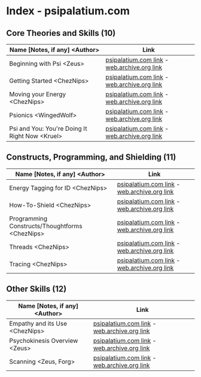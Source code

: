 # Index - psipalatium.com


## Core Theories and Skills (10)
| Name \[Notes, if any] \<Author> | Link |
| ------------------------------- | ---- |
| Beginning with Psi \<Zeus> |  [psipalatium.com link](http://www.psipalatium.com/index.php?p=202&fltr=Filter&a=245&a1=0&p1=0&g1=0&gp1=0&s1=0&s=1) - [web.archive.org link](https://web.archive.org/web/20220516205022/http://www.psipalatium.com/index.php?p=202&fltr=Filter&a=245&a1=&p1=&g1=&gp1=&s1=&s=1) |
| Getting Started \<ChezNips> |  [psipalatium.com link](http://www.psipalatium.com/index.php?p=202&fltr=Filter&a=550&a1=0&p1=0&g1=0&gp1=0&s1=0&s=1) - [web.archive.org link](https://web.archive.org/web/20180206174325/http://www.psipalatium.com/index.php?p=202&fltr=Filter&a=550&a1=0&p1=0&g1=0&gp1=0&s1=0&s=1) |
| Moving your Energy \<ChezNips> | [psipalatium.com link](http://www.psipalatium.com/index.php?p=202&fltr=Filter&a=605&a1=0&p1=0&g1=0&gp1=0&s1=0&s=1) - [web.archive.org link](https://web.archive.org/web/20230603044206/http://www.psipalatium.com/index.php?p=200&a=605&l1=2&l2=21) |
| Psionics \<WingedWolf> |  [psipalatium.com link](http://www.psipalatium.com/index.php?p=202&fltr=Filter&a=258&a1=0&p1=0&g1=0&gp1=0&s1=0&s=1) - [web.archive.org link](https://web.archive.org/web/20220517001852/http://www.psipalatium.com/index.php?p=202&fltr=Filter&a=258&a1=&p1=&g1=&gp1=&s1=&s=1) |
| Psi and You: You're Doing It Right Now \<Kruel> |  [psipalatium.com link](http://www.psipalatium.com/index.php?p=202&fltr=Filter&a=246&a1=0&p1=0&g1=0&gp1=0&s1=0&s=1) - [web.archive.org link](https://web.archive.org/web/20220116211521/http://www.psipalatium.com/index.php?p=202&fltr=Filter&a=246&a1=&p1=&g1=&gp1=&s1=&s=1) |

## Constructs, Programming, and Shielding (11)
| Name \[Notes, if any] \<Author> | Link |
| ------------------------------- | ---- |
| Energy Tagging for ID \<ChezNips> | [psipalatium.com link](http://www.psipalatium.com/index.php?p=202&fltr=Filter&a=607&a1=0&p1=0&g1=0&gp1=0&s1=0&s=1) - [web.archive.org link](https://web.archive.org/web/20230603054122/http://www.psipalatium.com/index.php?p=200&a=607&l1=2&l2=21) |
| How-To-Shield \<ChezNips> |  [psipalatium.com link](http://www.psipalatium.com/index.php?p=202&fltr=Filter&a=556&a1=0&p1=0&g1=0&gp1=0&s1=0&s=1) - [web.archive.org link](https://web.archive.org/web/20230324034329/http://www.psipalatium.com/index.php?p=202&fltr=Filter&a=556&a1=&p1=&g1=&gp1=&s1=&s=1) |
| Programming Constructs/Thoughtforms \<ChezNips> |  [psipalatium.com link](http://www.psipalatium.com/index.php?p=202&fltr=Filter&a=557&a1=0&p1=0&g1=0&gp1=0&s1=0&s=1) - [web.archive.org link](https://web.archive.org/web/20230603051727/http://www.psipalatium.com/index.php?p=202&fltr=Filter&a=557&a1=&p1=&g1=&gp1=&s1=&s=1) |
| Threads \<ChezNips> |  [psipalatium.com link](http://www.psipalatium.com/index.php?p=202&fltr=Filter&a=552&a1=0&p1=0&g1=0&gp1=0&s1=0&s=1) - [web.archive.org link](https://web.archive.org/web/20230126223628/http://www.psipalatium.com/index.php?p=202&fltr=Filter&a=552&a1=&p1=&g1=&gp1=&s1=&s=1) |
| Tracing \<ChezNips> |  [psipalatium.com link](http://www.psipalatium.com/index.php?p=202&fltr=Filter&a=554&a1=0&p1=0&g1=0&gp1=0&s1=0&s=1) - [web.archive.org link](https://web.archive.org/web/20231204134330/http://www.psipalatium.com/index.php?p=202&fltr=Filter&a=554&a1=&p1=&g1=&gp1=&s1=&s=1) |

## Other Skills (12)
| Name \[Notes, if any] \<Author> | Link |
| ------------------------------- | ---- |
| Empathy and its Use \<ChezNips> | [psipalatium.com link](http://www.psipalatium.com/index.php?p=202&fltr=Filter&a=606&a1=0&p1=0&g1=0&gp1=0&s1=0&s=1) - [web.archive.org link](https://web.archive.org/web/20230605110652/http://www.psipalatium.com/index.php?p=202&fltr=Filter&a=606&a1=&p1=&g1=&gp1=&s1=&s=1) |
| Psychokinesis Overview \<Zeus> | [psipalatium.com link](http://www.psipalatium.com/index.php?p=202&fltr=Filter&a=492&a1=0&p1=0&g1=0&gp1=0&s1=0&s=1) - [web.archive.org link](https://web.archive.org/web/20220626052026/http://www.psipalatium.com:80/index.php?p=202&fltr=Filter&a=492&a1=&p1=&g1=&gp1=&s1=&s=1) |
| Scanning \<Zeus, Forg> |  [psipalatium.com link](http://www.psipalatium.com/index.php?p=202&fltr=Filter&a=531&a1=0&p1=0&g1=0&gp1=0&s1=0&s=1) - [web.archive.org link](https://web.archive.org/web/20210517132319/http://www.psipalatium.com/index.php?p=202&fltr=Filter&a=531&a1=&p1=&g1=&gp1=&s1=&s=1) |